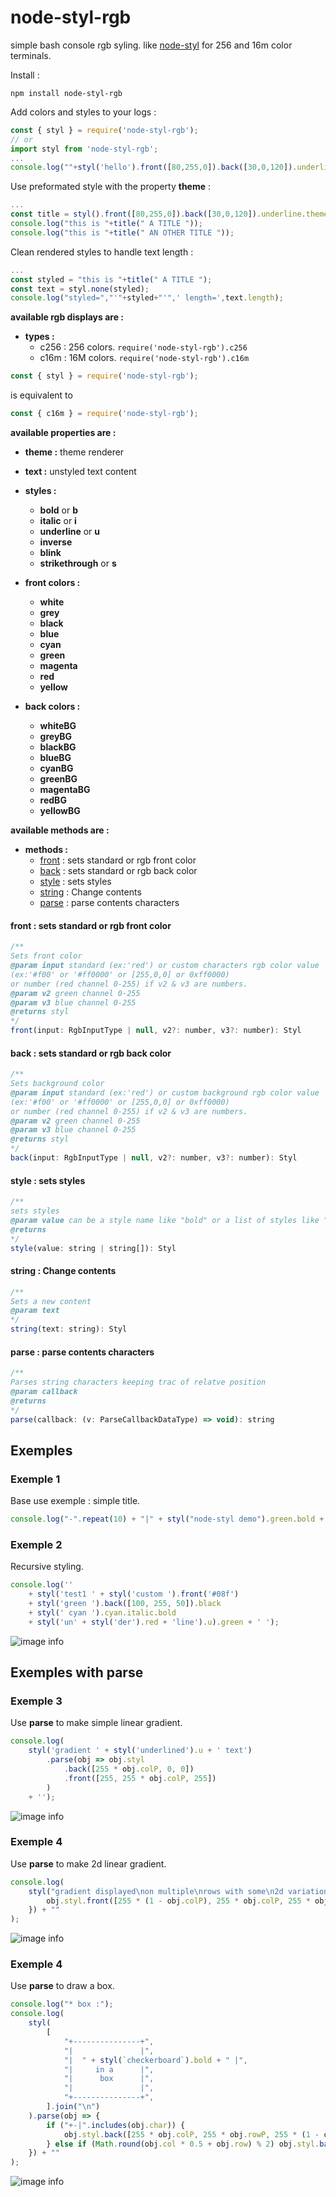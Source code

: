 # node-styl-rgb
simple bash console rgb syling. like [node-styl](https://www.npmjs.com/package/node-styl)
 for 256 and 16m color terminals.

 Install :

 ```
 npm install node-styl-rgb
 ```


Add colors and styles to your logs :
```javascript
const { styl } = require('node-styl-rgb');
// or
import styl from 'node-styl-rgb';
...
console.log(""+styl('hello').front([80,255,0]).back([30,0,120]).underline);

```

 Use preformated style with the property **theme** :
```javascript
...
const title = styl().front([80,255,0]).back([30,0,120]).underline.theme;
console.log("this is "+title(" A TITLE "));
console.log("this is "+title(" AN OTHER TITLE "));
```

 Clean rendered styles to handle text length :
 ```javascript
 ...
 const styled = "this is "+title(" A TITLE ");
 const text = styl.none(styled);
 console.log("styled=","'"+styled+"'",' length=',text.length);
 ```
**available rgb displays are :**
* **types :**
	* c256 : 256 colors. ```require('node-styl-rgb').c256 ```
	* c16m : 16M colors. ```require('node-styl-rgb').c16m ```

```javascript
const { styl } = require('node-styl-rgb');
```
is equivalent to
```javascript
const { c16m } = require('node-styl-rgb');
```

**available properties are :**

* **theme :** theme renderer

* **text :** unstyled text content

* **styles :**
	* **bold** or **b**
	* **italic** or **i**
	* **underline** or **u**
	* **inverse**
	* **blink**
	* **strikethrough** or **s**

* **front colors :**
	* **white**
	* **grey**
	* **black**
	* **blue**
	* **cyan**
	* **green**
	* **magenta**
	* **red**
	* **yellow**

* **back colors :**
	* **whiteBG**
	* **greyBG**
	* **blackBG**
	* **blueBG**
	* **cyanBG**
	* **greenBG**
	* **magentaBG**
	* **redBG**
	* **yellowBG**

**available methods are :**
	
<!-- methods [ -->
* **methods :**
	 * [front](#method_front) : sets standard or rgb front color
	 * [back](#method_back) : sets standard or rgb back color
	 * [style](#method_style) : sets styles
	 * [string](#method_string) : Change contents
	 * [parse](#method_parse) : parse contents characters

#### <a name="method_front"></a> **front** : sets standard or rgb front color
```javascript
/**
Sets front color
@param input standard (ex:'red') or custom characters rgb color value
(ex:'#f00' or '#ff0000' or [255,0,0] or 0xff0000)
or number (red channel 0-255) if v2 & v3 are numbers.
@param v2 green channel 0-255
@param v3 blue channel 0-255
@returns styl
*/
front(input: RgbInputType | null, v2?: number, v3?: number): Styl
```
#### <a name="method_back"></a> **back** : sets standard or rgb back color
```javascript
/**
Sets background color
@param input standard (ex:'red') or custom background rgb color value
(ex:'#f00' or '#ff0000' or [255,0,0] or 0xff0000)
or number (red channel 0-255) if v2 & v3 are numbers.
@param v2 green channel 0-255
@param v3 blue channel 0-255
@returns styl
*/
back(input: RgbInputType | null, v2?: number, v3?: number): Styl
```
#### <a name="method_style"></a> **style** : sets styles
```javascript
/**
sets styles
@param value can be a style name like "bold" or a list of styles like "bold,i,u" or ["bold","i","u"]
@returns
*/
style(value: string | string[]): Styl
```
#### <a name="method_string"></a> **string** : Change contents
```javascript
/**
Sets a new content
@param text
*/
string(text: string): Styl
```
#### <a name="method_parse"></a> **parse** : parse contents characters
```javascript
/**
Parses string characters keeping trac of relatve position
@param callback
@returns
*/
parse(callback: (v: ParseCallbackDataType) => void): string
```

<!-- ] methods -->
## Exemples

### Exemple 1
Base use exemple : simple title.
```javascript
console.log("-".repeat(10) + "|" + styl("node-styl demo").green.bold + "|" + "-".repeat(10));
```

### Exemple 2
Recursive styling.
```javascript
console.log('' 
	+ styl('test1 ' + styl('custom ').front('#08f')
	+ styl('green ').back([100, 255, 50]).black
	+ styl(' cyan ').cyan.italic.bold
	+ styl('un' + styl('der').red + 'line').u).green + ' ');
```
![image info](./imgs/exemple0.png)


## Exemples with **parse**

### Exemple 3
Use **parse** to make simple linear gradient.
```javascript
console.log(
	styl('gradient ' + styl('underlined').u + ' text')
		.parse(obj => obj.styl
			.back([255 * obj.colP, 0, 0])
			.front([255, 255 * obj.colP, 255])
		)
	+ '');
```

![image info](./imgs/exemple1.png)


### Exemple 4
Use **parse** to make 2d linear gradient.
```javascript
console.log(
	styl("gradient displayed\non multiple\nrows with some\n2d variations").parse(obj => {
		obj.styl.front([255 * (1 - obj.colP), 255 * obj.colP, 255 * obj.rowP]);
	}) + ""
);
```
![image info](./imgs/exemple2.png)


### Exemple 4
Use **parse** to draw a box.
```javascript
console.log("* box :");
console.log(
	styl(
		[
			"+---------------+",
			"|               |",
			"|  " + styl(`checkerboard`).bold + " |",
			"|     in a      |",
			"|      box      |",
			"|               |",
			"+---------------+",
		].join("\n")
	).parse(obj => {
		if ("+-|".includes(obj.char)) {
			obj.styl.back([255 * obj.colP, 255 * obj.rowP, 255 * (1 - obj.colP * obj.rowP)]).hidden;
		} else if (Math.round(obj.col * 0.5 + obj.row) % 2) obj.styl.back("#444");
	}) + ""
);
```
![image info](./imgs/exemple3.png)